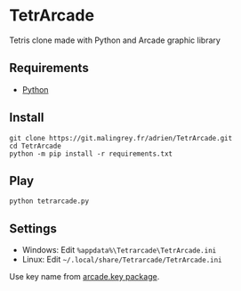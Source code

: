# TetrArcade

Tetris clone made with Python and Arcade graphic library

## Requirements

* [Python](https://www.python.org/)

## Install

```shell
git clone https://git.malingrey.fr/adrien/TetrArcade.git
cd TetrArcade
python -m pip install -r requirements.txt
```

## Play

```shell
python tetrarcade.py
```

## Settings

* Windows: Edit `%appdata%\Tetrarcade\TetrArcade.ini`
* Linux: Edit `~/.local/share/Tetrarcade/TetrArcade.ini`

Use key name from [arcade.key package](http://arcade.academy/arcade.key.html).